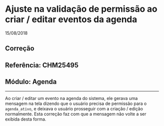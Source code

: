 # Ajuste na validação de permissão ao criar / editar eventos da agenda
15/08/2018
## Correção
## Referência: CHM25495
## Módulo: Agenda
***

Ao criar / editar um evento na agenda do sistema, ele gerava uma mensagem na tela dizendo que o usuário precisa de permissão para o `agenda_ativo`, e deixava o usuário prosseguir com a criação / edição normalmente. Esta correção faz com que a mensagem não volte a ser exibida desta forma.